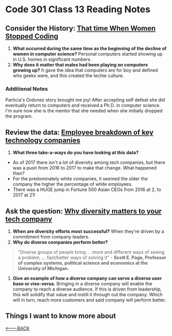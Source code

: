 # Code 301 Class 13 Reading Notes

## Consider the History: [That time When Women Stopped Coding](https://www.npr.org/sections/money/2014/10/21/357629765/when-women-stopped-coding)

1. **What occurred during the same time as the beginning of the decline of women in computer science?** Personal computers started showing up in U.S. homes in significant numbers.
2. **Why does it matter that males had been playing on computers growing up?** It gave the idea that computers are for boy and defined who geeks were, and this created the techie culture.

### Additional Notes

Particia's Ordonez story brought me joy! After accepting self defeat she did eventually return to computers and received a Ph.D. in computer science. I'm sure now she is the mentor that she needed when she initially dropped the program.

## Review the data: [Employee breakdown of key technology companies](https://informationisbeautiful.net/visualizations/diversity-in-tech/)

1. **What three take-a-ways do you have looking at this data?**

- As of 2017 there isn't a lot of diversity among tech companies, but there was a push from 2016 to 2017 to make that change. What happened then?
- For the predominately white companies, it seemed the older the company the higher the percentage of white employees.
- There was a HUGE jump in Fortune 500 Asian CEOs from 2016 at 2, to 2017 at 21!

## Ask the question: [Why diversity matters to your tech company](https://www.usatoday.com/story/tech/columnist/2015/07/21/why-diversity-matters-your-tech-company/30419871/)

1. **When are diversity efforts most successful?** When they're driven by a commitment from company leaders.
1. **Why do diverse companies perform better?**

>"Diverse groups of people bring ... more and different ways of seeing a problem, ... fast/better ways of solving it" - **Scott E. Page, Professor of complex systems, political science and economics at the University of Michigan.**

1. **Give an example of how a diverse company can serve a diverse user base or vise-versa.** Bringing in a diverse company will enable the company to reach a diverse audience. If this is driven from leadership, this will solidify that value and instill it through out the company. Which will in turn, reach more customers and said company will perform better.

## Things I want to know more about

[<---BACK](README.md)
